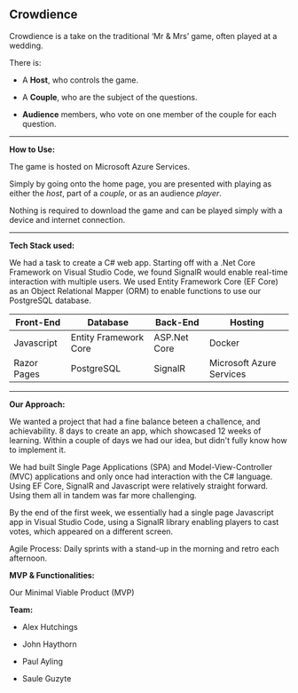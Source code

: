 
## Crowdience 

 

Crowdience is a take on the traditional ‘Mr & Mrs’ game, often played at a wedding.  

  There is: 

+ A **Host**, who controls the game. 

+ A **Couple**, who are the subject of the questions. 

+ **Audience** members, who vote on one member of the couple for each question. 
  
---

  **How to Use:** 

The game is hosted on Microsoft Azure Services. 

Simply by going onto the home page, you are presented with playing as either the *host*, part of a *couple*, or as an audience *player*.  

Nothing is required to download the game and can be played simply with a device and internet connection. 

--- 

  **Tech Stack used:**

We had a task to create a C# web app. Starting off with a .Net Core Framework on Visual Studio Code, we found SignalR would enable real-time interaction with multiple users. We used Entity Framework Core (EF Core) as an Object Relational Mapper (ORM) to enable functions to use our PostgreSQL database.  

|     Front-End         |     Database          |     Back-End          |       Hosting          |
| --------------------- | --------------------- | --------------------- | ---------------------  |
|       Javascript      | Entity Framework Core |      ASP.Net Core     |         Docker         |
|       Razor Pages     |      PostgreSQL       |      SignalR          |Microsoft Azure Services|

---

 **Our Approach:**  

We wanted a project that had a fine balance beteen a challence, and achievability.
8 days to create an app, which showcased 12 weeks of learning. Within a couple of days we had our idea, but didn't fully know how to implement it.

We had built Single Page Applications (SPA) and Model-View-Controller (MVC) applications and only once had interaction with the C# language. Using EF Core, SignalR and Javascript were relatively straight forward. Using them all in tandem was far more challenging.

By the end of the first week, we essentially had a single page Javascript app in Visual Studio Code, using a SignalR library enabling players to cast votes, which appeared on a different screen.

Agile Process: Daily sprints with a stand-up in the morning and retro each afternoon.

  **MVP & Functionalities:**

Our Minimal Viable Product (MVP)


 

  **Team:**

+ Alex Hutchings 

+ John Haythorn 

+ Paul Ayling 

+ Saule Guzyte 
